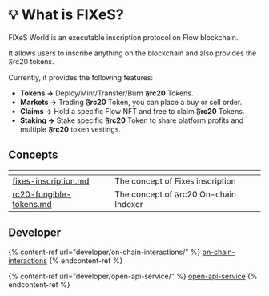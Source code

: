 # 💡 What is FIXeS?

FIXeS World is an executable inscription protocol on Flow blockchain.&#x20;

It allows users to inscribe anything on the blockchain and also provides the 𝔉rc20 tokens.

Currently, it provides the following features:

* **Tokens ->** Deploy/Mint/Transfer/Burn **𝔉rc20** Tokens.
* **Markets ->** Trading **𝔉rc20** Token, you can place a buy or sell order.
* **Claims ->** Hold a specific Flow NFT and free to claim **𝔉rc20** Tokens.
* **Staking ->** Stake specific **𝔉rc20** Token to share platform profits and multiple **𝔉rc20** token vestings.

## Concepts

<table data-card-size="large" data-column-title-hidden data-view="cards"><thead><tr><th data-card-target data-type="content-ref"></th><th></th></tr></thead><tbody><tr><td><a href="concepts/fixes-inscription.md">fixes-inscription.md</a></td><td>The concept of Fixes inscription</td></tr><tr><td><a href="concepts/rc20-fungible-tokens.md">rc20-fungible-tokens.md</a></td><td>The concept of 𝔉rc20 On-chain Indexer</td></tr></tbody></table>

## Developer

{% content-ref url="developer/on-chain-interactions/" %}
[on-chain-interactions](developer/on-chain-interactions/)
{% endcontent-ref %}

{% content-ref url="developer/open-api-service/" %}
[open-api-service](developer/open-api-service/)
{% endcontent-ref %}
